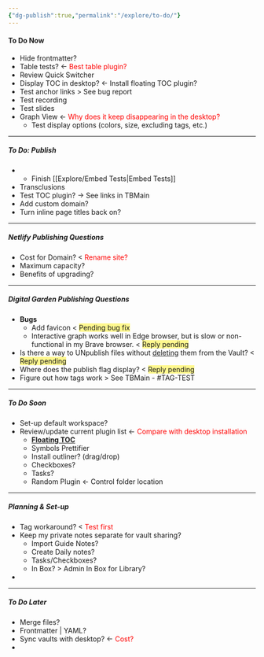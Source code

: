 ```yaml
---
{"dg-publish":true,"permalink":"/explore/to-do/"}
---
```


#### To Do Now
- Hide frontmatter?
- Table tests? <- <font color="#ff0000">Best table plugin?</font>
- Review Quick Switcher
- Display TOC in desktop? <- Install floating TOC plugin?
- Test anchor links > See bug report
- Test recording
- Test slides
- Graph View <- <font color="#ff0000">Why does it keep disappearing in the desktop?</font>
	- Test display options (colors, size, excluding tags, etc.)

---

##### To Do: Publish
- - Finish [[Explore/Embed Tests\|Embed Tests]]
- Transclusions
- Test TOC plugin? -> See links in TBMain
- Add custom domain?
- Turn inline page titles back on?

---

##### Netlify Publishing Questions
- Cost for Domain? < <font color="#ff0000">Rename site?</font>
- Maximum capacity?
- Benefits of upgrading?

---

##### Digital Garden Publishing Questions
- **Bugs**
	- Add favicon < <span style="background:#fff88f"> Pending bug fix</span>
	- Interactive graph works well in Edge browser, but is slow or non-functional in my Brave browser. < <span style="background:#fff88f">Reply pending</span>
- Is there a way to UNpublish files without <u>deleting</u> them from the Vault? < <span style="background:#fff88f">Reply pending</span>
- Where does the publish flag display? < <span style="background:#fff88f">Reply pending</span>
- Figure out how tags work > See TBMain - #TAG-TEST 

---

##### To Do Soon
- Set-up default workspace?
- Review/update current plugin list <- <font color="#ff0000">Compare with desktop installation</font>
	- **[Floating TOC]()**
	- Symbols Prettifier
	- Install outliner? (drag/drop)
	- Checkboxes?
	- Tasks?
	- Random Plugin <- Control folder location

---

##### Planning & Set-up
- Tag workaround? < <font color="#ff0000">Test first</font>
- Keep my private notes separate for vault sharing?
	- Import Guide Notes?
	- Create Daily notes? 
	- Tasks/Checkboxes?
	- In Box? > Admin In Box for Library?
- 

---

##### To Do Later
- Merge files?
- Frontmatter | YAML?
- Sync vaults with desktop? <- <font color="#ff0000">Cost?</font>
- 
